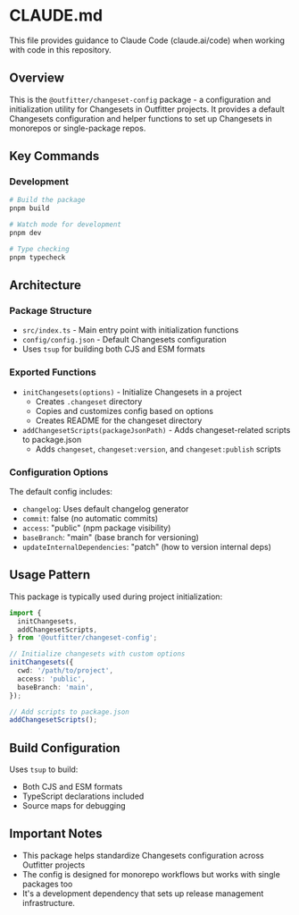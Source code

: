 # CLAUDE.md

This file provides guidance to Claude Code (claude.ai/code) when working with code in this repository.

## Overview

This is the `@outfitter/changeset-config` package - a configuration and initialization utility for Changesets in Outfitter projects. It provides a default Changesets configuration and helper functions to set up Changesets in monorepos or single-package repos.

## Key Commands

### Development

```bash
# Build the package
pnpm build

# Watch mode for development
pnpm dev

# Type checking
pnpm typecheck
```

## Architecture

### Package Structure

- `src/index.ts` - Main entry point with initialization functions
- `config/config.json` - Default Changesets configuration
- Uses `tsup` for building both CJS and ESM formats

### Exported Functions

- `initChangesets(options)` - Initialize Changesets in a project
  - Creates `.changeset` directory
  - Copies and customizes config based on options
  - Creates README for the changeset directory
- `addChangesetScripts(packageJsonPath)` - Adds changeset-related scripts to
package.json
  - Adds `changeset`, `changeset:version`, and `changeset:publish` scripts

### Configuration Options

The default config includes:

- `changelog`: Uses default changelog generator
- `commit`: false (no automatic commits)
- `access`: "public" (npm package visibility)
- `baseBranch`: "main" (base branch for versioning)
- `updateInternalDependencies`: "patch" (how to version internal deps)

## Usage Pattern

This package is typically used during project initialization:

```typescript
import {
  initChangesets,
  addChangesetScripts,
} from '@outfitter/changeset-config';

// Initialize changesets with custom options
initChangesets({
  cwd: '/path/to/project',
  access: 'public',
  baseBranch: 'main',
});

// Add scripts to package.json
addChangesetScripts();
```

## Build Configuration

Uses `tsup` to build:

- Both CJS and ESM formats
- TypeScript declarations included
- Source maps for debugging

## Important Notes

- This package helps standardize Changesets configuration across Outfitter
projects
- The config is designed for monorepo workflows but works with single packages
too
- It's a development dependency that sets up release management infrastructure.
